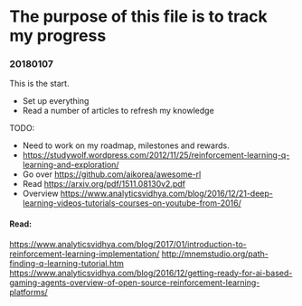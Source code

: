 # The purpose of this file is to track my progress


### 20180107
This is the start. 
* Set up everything 
* Read a number of articles to refresh my knowledge

TODO: 
* Need to work on my roadmap, milestones and rewards.
* https://studywolf.wordpress.com/2012/11/25/reinforcement-learning-q-learning-and-exploration/
* Go over https://github.com/aikorea/awesome-rl
* Read https://arxiv.org/pdf/1511.08130v2.pdf
* Overview https://www.analyticsvidhya.com/blog/2016/12/21-deep-learning-videos-tutorials-courses-on-youtube-from-2016/


#### Read: 
https://www.analyticsvidhya.com/blog/2017/01/introduction-to-reinforcement-learning-implementation/
http://mnemstudio.org/path-finding-q-learning-tutorial.htm
https://www.analyticsvidhya.com/blog/2016/12/getting-ready-for-ai-based-gaming-agents-overview-of-open-source-reinforcement-learning-platforms/
